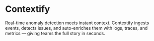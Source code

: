 # Contextify  
Real-time anomaly detection meets instant context. Contextify ingests events, detects issues, and auto-enriches them with logs, traces, and metrics — giving teams the full story in seconds.
